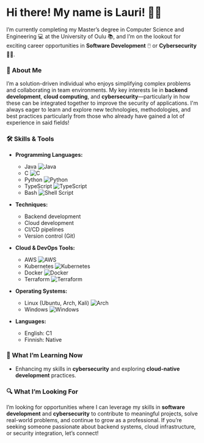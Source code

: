 # Hi there! My name is Lauri! 👋🤓

I’m currently completing my Master’s degree in Computer Science and Engineering 💻 at the University of Oulu 📚, and I’m on the lookout for exciting career opportunities in **Software Development** 🖱️ or **Cybersecurity** 👮‍♂️. 

### 🚀 About Me
I’m a solution-driven individual who enjoys simplifying complex problems and collaborating in team environments. My key interests lie in **backend development**, **cloud computing**, and **cybersecurity**—particularly in how these can be integrated together to improve the security of applications. I'm always eager to learn and explore new technologies, methodologies, and best practices particularly from those who already have gained a lot of experience in said fields!

### 🛠️ Skills & Tools
- **Programming Languages:**
  * Java ![Java](https://img.shields.io/badge/java-%23ED8B00.svg?style=for-the-badge&logo=openjdk&logoColor=white)
  * C ![C](https://img.shields.io/badge/c-%2300599C.svg?style=for-the-badge&logo=c&logoColor=white)
  * Python ![Python](https://img.shields.io/badge/python-3670A0?style=for-the-badge&logo=python&logoColor=ffdd54)
  * TypeScript ![TypeScript](https://img.shields.io/badge/typescript-%23007ACC.svg?style=for-the-badge&logo=typescript&logoColor=white)
  * Bash ![Shell Script](https://img.shields.io/badge/shell_script-%23121011.svg?style=for-the-badge&logo=gnu-bash&logoColor=white)

- **Techniques:**
  * Backend development
  * Cloud development
  * CI/CD pipelines
  * Version control (Git)

- **Cloud & DevOps Tools:**
  * AWS ![AWS](https://img.shields.io/badge/AWS-%23FF9900.svg?style=for-the-badge&logo=amazon-aws&logoColor=white)
  * Kubernetes ![Kubernetes](https://img.shields.io/badge/kubernetes-%23326ce5.svg?style=for-the-badge&logo=kubernetes&logoColor=white)
  * Docker ![Docker](https://img.shields.io/badge/docker-%230db7ed.svg?style=for-the-badge&logo=docker&logoColor=white)
  * Terraform ![Terraform](https://img.shields.io/badge/terraform-%235835CC.svg?style=for-the-badge&logo=terraform&logoColor=white)

- **Operating Systems:**
  * Linux (Ubuntu, Arch, Kali) ![Arch](https://img.shields.io/badge/Arch%20Linux-1793D1?logo=arch-linux&logoColor=fff&style=for-the-badge)
  * Windows ![Windows](https://img.shields.io/badge/Windows-0078D6?style=for-the-badge&logo=windows&logoColor=white)
  
- **Languages:** 
  - English: C1
  - Finnish: Native

### 🌱 What I’m Learning Now
- Enhancing my skills in **cybersecurity** and exploring **cloud-native development** practices.
  
### 🔍 What I’m Looking For
I’m looking for opportunities where I can leverage my skills in **software development** and **cybersecurity** to contribute to meaningful projects, solve real-world problems, and continue to grow as a professional. If you’re seeking someone passionate about backend systems, cloud infrastructure, or security integration, let’s connect!

<!--
**lsuutari19/lsuutari19** is a ✨ _special_ ✨ repository because its `README.md` (this file) appears on your GitHub profile.

Here are some ideas to get you started:

- 🔭 I’m currently working on ...
- 🌱 I’m currently learning ...
- 👯 I’m looking to collaborate on ...
- 🤔 I’m looking for help with ...
- 💬 Ask me about ...
- 📫 How to reach me: ...
- 😄 Pronouns: ...
- ⚡ Fun fact: ...
-->
